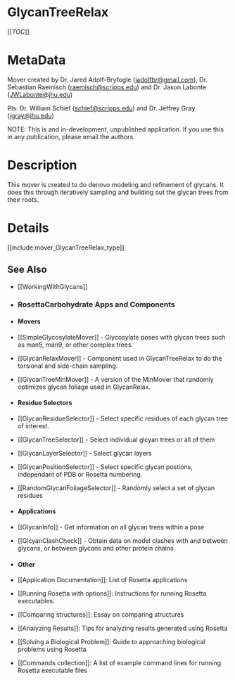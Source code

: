 GlycanTreeRelax
================

[[_TOC_]]

MetaData
========

Mover created by Dr. Jared Adolf-Bryfogle (jadolfbr@gmail.com), Dr. Sebastian Raemisch (raemisch@scripps.edu) and  Dr. Jason Labonte (JWLabonte@jhu.edu)

PIs: Dr. William Schief (schief@scripps.edu) and Dr. Jeffrey Gray (jgray@jhu.edu)

NOTE: This is and in-development, unpublished application.  If you use this in any publication, please email the authors. 

Description
===========
This mover is created to do denovo modeling and refinement of glycans.  It does this through iteratively sampling and building out the glycan trees from their roots. 

Details
=======

[[include:mover_GlycanTreeRelax_type]]


## See Also
- [[WorkingWithGlycans]]

- ### RosettaCarbohydrate Apps and Components
 - #### Movers
 - [[SimpleGlycosylateMover]] - Glycosylate poses with glycan trees such as man5, man9, or other complex trees.  
 - [[GlycanRelaxMover]] - Component used in GlycanTreeRelax to do the torsional and side-chain sampling.
 - [[GlycanTreeMinMover]] - A version of the MinMover that randomly optimizes glycan foliage used in GlycanRelax.

- #### Residue Selectors
 - [[GlycanResidueSelector]] - Select specific residues of each glycan tree of interest.
 - [[GlycanTreeSelector]] - Select individual glcyan trees or all of them
 - [[GlycanLayerSelector]] - Select glycan layers
 - [[GlycanPositionSelector]] - Select specific glycan postions, independant of PDB or Rosetta numbering.
 - [[RandomGlycanFoliageSelector]] - Randomly select a set of glycan residues 

- #### Applications
 - [[GlycanInfo]] - Get information on all glycan trees within a pose
 - [[GlcyanClashCheck]] - Obtain data on model clashes with and between glycans, or between glycans and other protein chains.


- #### Other
 - [[Application Documentation]]: List of Rosetta applications
 - [[Running Rosetta with options]]: Instructions for running Rosetta executables.
 - [[Comparing structures]]: Essay on comparing structures
 - [[Analyzing Results]]: Tips for analyzing results generated using Rosetta
 - [[Solving a Biological Problem]]: Guide to approaching biological problems using Rosetta
 - [[Commands collection]]: A list of example command lines for running Rosetta executable files
